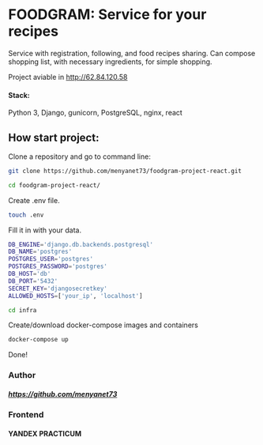 # FOODGRAM: Service for your recipes

Service with registration, following, and food recipes sharing.
Can compose shopping list, with necessary ingredients, for simple shopping.

Project aviable in http://62.84.120.58


#### Stack: 
Python 3, Django, gunicorn, PostgreSQL, nginx, react

## How start project:

Clone a repository and go to command line:

```sh
git clone https://github.com/menyanet73/foodgram-project-react.git
```

```sh
cd foodgram-project-react/
```

Create .env file.

```sh
touch .env
```

Fill it in with your data. 

```sh
DB_ENGINE='django.db.backends.postgresql'
DB_NAME='postgres'
POSTGRES_USER='postgres'
POSTGRES_PASSWORD='postgres'
DB_HOST='db'
DB_PORT='5432'
SECRET_KEY='djangosecretkey'
ALLOWED_HOSTS=['your_ip', 'localhost']
```

```sh
cd infra
```

Create/download docker-compose images and containers

```sh
docker-compose up
```


Done!


### Author
##### https://github.com/menyanet73
### Frontend
#### YANDEX PRACTICUM